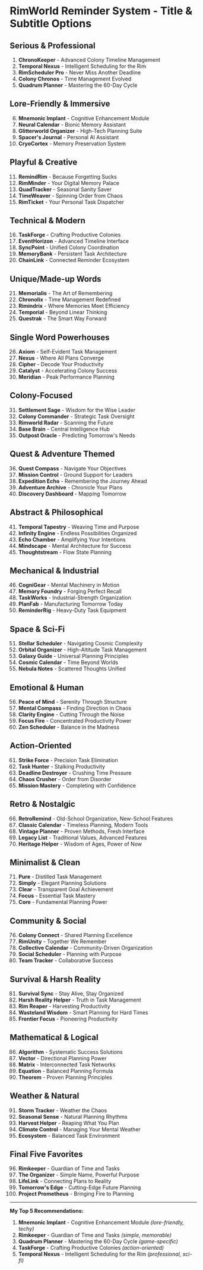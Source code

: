 # RimWorld Reminder System - Title & Subtitle Options

## Serious & Professional
1. **ChronoKeeper** - Advanced Colony Timeline Management
2. **Temporal Nexus** - Intelligent Scheduling for the Rim
3. **RimScheduler Pro** - Never Miss Another Deadline
4. **Colony Chronos** - Time Management Evolved
5. **Quadrum Planner** - Mastering the 60-Day Cycle

## Lore-Friendly & Immersive
6. **Mnemonic Implant** - Cognitive Enhancement Module
7. **Neural Calendar** - Bionic Memory Assistant
8. **Glitterworld Organizer** - High-Tech Planning Suite
9. **Spacer's Journal** - Personal AI Assistant
10. **CryoCortex** - Memory Preservation System

## Playful & Creative
11. **RemindRim** - Because Forgetting Sucks
12. **RimMinder** - Your Digital Memory Palace
13. **QuadTracker** - Seasonal Sanity Saver
14. **TimeWeaver** - Spinning Order from Chaos
15. **RimTicket** - Your Personal Task Dispatcher

## Technical & Modern
16. **TaskForge** - Crafting Productive Colonies
17. **EventHorizon** - Advanced Timeline Interface
18. **SyncPoint** - Unified Colony Coordination
19. **MemoryBank** - Persistent Task Architecture
20. **ChainLink** - Connected Reminder Ecosystem

## Unique/Made-up Words
21. **Memorialis** - The Art of Remembering
22. **Chronolix** - Time Management Redefined
23. **Rimindrix** - Where Memories Meet Efficiency
24. **Temporial** - Beyond Linear Thinking
25. **Questrak** - The Smart Way Forward

## Single Word Powerhouses
26. **Axiom** - Self-Evident Task Management
27. **Nexus** - Where All Plans Converge
28. **Cipher** - Decode Your Productivity
29. **Catalyst** - Accelerating Colony Success
30. **Meridian** - Peak Performance Planning

## Colony-Focused
31. **Settlement Sage** - Wisdom for the Wise Leader
32. **Colony Commander** - Strategic Task Oversight
33. **Rimworld Radar** - Scanning the Future
34. **Base Brain** - Central Intelligence Hub
35. **Outpost Oracle** - Predicting Tomorrow's Needs

## Quest & Adventure Themed
36. **Quest Compass** - Navigate Your Objectives
37. **Mission Control** - Ground Support for Leaders
38. **Expedition Echo** - Remembering the Journey Ahead
39. **Adventure Archive** - Chronicle Your Plans
40. **Discovery Dashboard** - Mapping Tomorrow

## Abstract & Philosophical
41. **Temporal Tapestry** - Weaving Time and Purpose
42. **Infinity Engine** - Endless Possibilities Organized
43. **Echo Chamber** - Amplifying Your Intentions
44. **Mindscape** - Mental Architecture for Success
45. **Thoughtstream** - Flow State Planning

## Mechanical & Industrial
46. **CogniGear** - Mental Machinery in Motion
47. **Memory Foundry** - Forging Perfect Recall
48. **TaskWorks** - Industrial-Strength Organization
49. **PlanFab** - Manufacturing Tomorrow Today
50. **ReminderRig** - Heavy-Duty Task Equipment

## Space & Sci-Fi
51. **Stellar Scheduler** - Navigating Cosmic Complexity
52. **Orbital Organizer** - High-Altitude Task Management
53. **Galaxy Guide** - Universal Planning Principles
54. **Cosmic Calendar** - Time Beyond Worlds
55. **Nebula Notes** - Scattered Thoughts Unified

## Emotional & Human
56. **Peace of Mind** - Serenity Through Structure
57. **Mental Compass** - Finding Direction in Chaos
58. **Clarity Engine** - Cutting Through the Noise
59. **Focus Fire** - Concentrated Productivity Power
60. **Zen Scheduler** - Balance in the Madness

## Action-Oriented
61. **Strike Force** - Precision Task Elimination
62. **Task Hunter** - Stalking Productivity
63. **Deadline Destroyer** - Crushing Time Pressure
64. **Chaos Crusher** - Order from Disorder
65. **Mission Mastery** - Completing with Confidence

## Retro & Nostalgic
66. **RetroRemind** - Old-School Organization, New-School Features
67. **Classic Calendar** - Timeless Planning, Modern Tools
68. **Vintage Planner** - Proven Methods, Fresh Interface
69. **Legacy List** - Traditional Values, Advanced Features
70. **Heritage Helper** - Wisdom of Ages, Power of Now

## Minimalist & Clean
71. **Pure** - Distilled Task Management
72. **Simply** - Elegant Planning Solutions
73. **Clear** - Transparent Goal Achievement
74. **Focus** - Essential Task Mastery
75. **Core** - Fundamental Planning Power

## Community & Social
76. **Colony Connect** - Shared Planning Excellence
77. **RimUnity** - Together We Remember
78. **Collective Calendar** - Community-Driven Organization
79. **Social Scheduler** - Planning with Purpose
80. **Team Tracker** - Collaborative Success

## Survival & Harsh Reality
81. **Survival Sync** - Stay Alive, Stay Organized
82. **Harsh Reality Helper** - Truth in Task Management
83. **Rim Reaper** - Harvesting Productivity
84. **Wasteland Wisdom** - Smart Planning for Hard Times
85. **Frontier Focus** - Pioneering Productivity

## Mathematical & Logical
86. **Algorithm** - Systematic Success Solutions
87. **Vector** - Directional Planning Power
88. **Matrix** - Interconnected Task Networks
89. **Equation** - Balanced Planning Formula
90. **Theorem** - Proven Planning Principles

## Weather & Natural
91. **Storm Tracker** - Weather the Chaos
92. **Seasonal Sense** - Natural Planning Rhythms
93. **Harvest Helper** - Reaping What You Plan
94. **Climate Control** - Managing Your Mental Weather
95. **Ecosystem** - Balanced Task Environment

## Final Five Favorites
96. **Rimkeeper** - Guardian of Time and Tasks
97. **The Organizer** - Simple Name, Powerful Purpose
98. **LifeLink** - Connecting Plans to Reality
99. **Tomorrow's Edge** - Cutting-Edge Future Planning
100. **Project Prometheus** - Bringing Fire to Planning

---

**My Top 5 Recommendations:**
1. **Mnemonic Implant** - Cognitive Enhancement Module *(lore-friendly, techy)*
2. **Rimkeeper** - Guardian of Time and Tasks *(simple, memorable)*
3. **Quadrum Planner** - Mastering the 60-Day Cycle *(game-specific)*
4. **TaskForge** - Crafting Productive Colonies *(action-oriented)*
5. **Temporal Nexus** - Intelligent Scheduling for the Rim *(professional, sci-fi)*